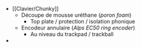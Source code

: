 - [[Clavier/Chunky]]
	- Découpe de mousse uréthane (*poron foam*)
		- Top plate / protection / isolation phonique
	- Encodeur annulaire (*Alps EC50 ring encoder*)
		- Au niveau du trackpad / trackball
-